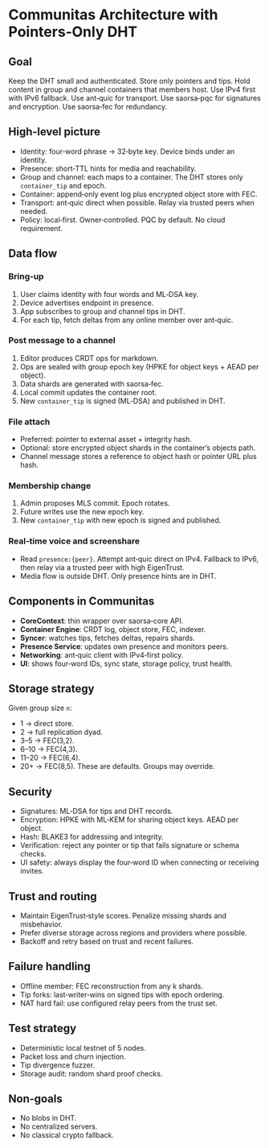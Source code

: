 # Communitas Architecture with Pointers‑Only DHT

## Goal
Keep the DHT small and authenticated. Store only pointers and tips. Hold content in group and channel containers that members host. Use IPv4 first with IPv6 fallback. Use ant‑quic for transport. Use saorsa‑pqc for signatures and encryption. Use saorsa‑fec for redundancy.

## High‑level picture
- Identity: four‑word phrase → 32‑byte key. Device binds under an identity.
- Presence: short‑TTL hints for media and reachability.
- Group and channel: each maps to a container. The DHT stores only `container_tip` and epoch.
- Container: append‑only event log plus encrypted object store with FEC.
- Transport: ant‑quic direct when possible. Relay via trusted peers when needed.
- Policy: local‑first. Owner‑controlled. PQC by default. No cloud requirement.

## Data flow
### Bring‑up
1. User claims identity with four words and ML‑DSA key.
2. Device advertises endpoint in presence.
3. App subscribes to group and channel tips in DHT.
4. For each tip, fetch deltas from any online member over ant‑quic.

### Post message to a channel
1. Editor produces CRDT ops for markdown.
2. Ops are sealed with group epoch key (HPKE for object keys + AEAD per object).
3. Data shards are generated with saorsa‑fec.
4. Local commit updates the container root.
5. New `container_tip` is signed (ML‑DSA) and published in DHT.

### File attach
- Preferred: pointer to external asset + integrity hash.
- Optional: store encrypted object shards in the container’s objects path.
- Channel message stores a reference to object hash or pointer URL plus hash.

### Membership change
1. Admin proposes MLS commit. Epoch rotates.
2. Future writes use the new epoch key.
3. New `container_tip` with new epoch is signed and published.

### Real‑time voice and screenshare
- Read `presence:{peer}`. Attempt ant‑quic direct on IPv4. Fallback to IPv6, then relay via a trusted peer with high EigenTrust.
- Media flow is outside DHT. Only presence hints are in DHT.

## Components in Communitas
- **CoreContext**: thin wrapper over saorsa‑core API.
- **Container Engine**: CRDT log, object store, FEC, indexer.
- **Syncer**: watches tips, fetches deltas, repairs shards.
- **Presence Service**: updates own presence and monitors peers.
- **Networking**: ant‑quic client with IPv4‑first policy.
- **UI**: shows four‑word IDs, sync state, storage policy, trust health.

## Storage strategy
Given group size `n`:
- 1 → direct store.
- 2 → full replication dyad.
- 3–5 → FEC(3,2).
- 6–10 → FEC(4,3).
- 11–20 → FEC(6,4).
- 20+ → FEC(8,5).
These are defaults. Groups may override.

## Security
- Signatures: ML‑DSA for tips and DHT records.
- Encryption: HPKE with ML‑KEM for sharing object keys. AEAD per object.
- Hash: BLAKE3 for addressing and integrity.
- Verification: reject any pointer or tip that fails signature or schema checks.
- UI safety: always display the four‑word ID when connecting or receiving invites.

## Trust and routing
- Maintain EigenTrust‑style scores. Penalize missing shards and misbehavior.
- Prefer diverse storage across regions and providers where possible.
- Backoff and retry based on trust and recent failures.

## Failure handling
- Offline member: FEC reconstruction from any k shards.
- Tip forks: last‑writer‑wins on signed tips with epoch ordering.
- NAT hard fail: use configured relay peers from the trust set.

## Test strategy
- Deterministic local testnet of 5 nodes.
- Packet loss and churn injection.
- Tip divergence fuzzer.
- Storage audit: random shard proof checks.

## Non‑goals
- No blobs in DHT.
- No centralized servers.
- No classical crypto fallback.
